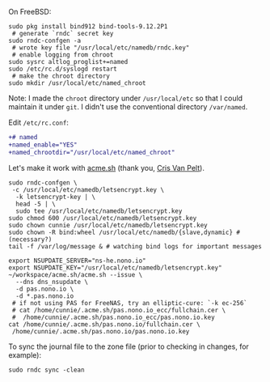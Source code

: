 On FreeBSD:

```
sudo pkg install bind912 bind-tools-9.12.2P1
 # generate `rndc` secret key
sudo rndc-confgen -a
 # wrote key file "/usr/local/etc/namedb/rndc.key"
 # enable logging from chroot
sudo sysrc altlog_proglist+=named
sudo /etc/rc.d/syslogd restart
 # make the chroot directory
sudo mkdir /usr/local/etc/named_chroot
```

Note: I made the `chroot` directory under `/usr/local/etc` so that I could
maintain it under `git`. I didn't use the conventional directory `/var/named`.

Edit `/etc/rc.conf`:

```diff
+# named
+named_enable="YES"
+named_chrootdir="/usr/local/etc/named_chroot"
```

Let's make it work with
[acme.sh](https://github.com/Neilpang/acme.sh/tree/master/dnsapi#7-use-nsupdate-to-automatically-issue-cert)
(thank you, [Cris Van Pelt](https://melkfl.es/article/2017/05/acme-bind/)).

```
sudo rndc-confgen \
 -c /usr/local/etc/namedb/letsencrypt.key \
  -k letsencrypt-key | \
  head -5 | \
  sudo tee /usr/local/etc/namedb/letsencrypt.key
sudo chmod 600 /usr/local/etc/namedb/letsencrypt.key
sudo chown cunnie /usr/local/etc/namedb/letsencrypt.key
sudo chown -R bind:wheel /usr/local/etc/namedb/{slave,dynamic} # (necessary?)
tail -f /var/log/message & # watching bind logs for important messages
```
```
export NSUPDATE_SERVER="ns-he.nono.io"
export NSUPDATE_KEY="/usr/local/etc/namedb/letsencrypt.key"
~/workspace/acme.sh/acme.sh --issue \
  --dns dns_nsupdate \
  -d pas.nono.io \
  -d *.pas.nono.io
 # if not using PAS for FreeNAS, try an elliptic-cure: `-k ec-256`
 # cat /home/cunnie/.acme.sh/pas.nono.io_ecc/fullchain.cer \
 #  /home/cunnie/.acme.sh/pas.nono.io_ecc/pas.nono.io.key
cat /home/cunnie/.acme.sh/pas.nono.io/fullchain.cer \
 /home/cunnie/.acme.sh/pas.nono.io/pas.nono.io.key
```

To sync the journal file to the zone file (prior to checking in changes, for
example):

```
sudo rndc sync -clean
```
